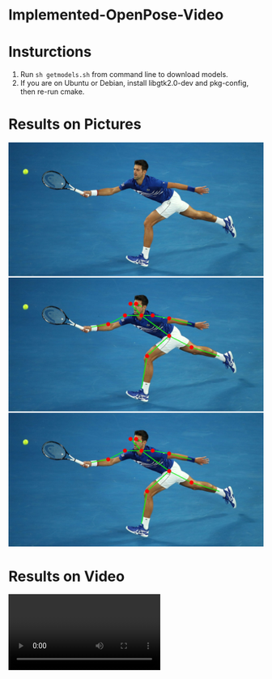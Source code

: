 # Implemented-OpenPose-Video

# Insturctions

1. Run ```sh getmodels.sh``` from command line to download models.
2. If you are on Ubuntu or Debian, install libgtk2.0-dev and pkg-config, then re-run cmake.

# Results on Pictures
![Original](https://github.com/LordNassel/Implemented-OpenPose-Video/blob/master/tennis.jpg?raw=true)
![Output Keypoints](https://github.com/LordNassel/Implemented-OpenPose-Video/blob/master/Output-Skeleton.jpg?raw=true)
![Output Skeleton](https://github.com/LordNassel/Implemented-OpenPose-Video/blob/master/Output-Skeleton.jpg?raw=true)

# Results on Video

![Edited Output](https://github.com/LordNassel/Implemented-OpenPose-Video/blob/master/edited-output-upload.mp4)
